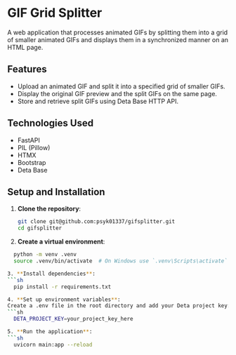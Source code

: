 # GIF Grid Splitter

A web application that processes animated GIFs by splitting them into a grid of smaller animated GIFs and displays them in a synchronized manner on an HTML page.

## Features

- Upload an animated GIF and split it into a specified grid of smaller GIFs.
- Display the original GIF preview and the split GIFs on the same page.
- Store and retrieve split GIFs using Deta Base HTTP API.

## Technologies Used

- FastAPI
- PIL (Pillow)
- HTMX
- Bootstrap
- Deta Base

## Setup and Installation

1. **Clone the repository**:
   ```sh
   git clone git@github.com:psyk01337/gifsplitter.git
   cd gifsplitter

2. **Create a virtual environment**:
  ```sh
    python -m venv .venv
    source .venv/bin/activate  # On Windows use `.venv\Scripts\activate`

3. **Install dependencies**:
  ```sh
    pip install -r requirements.txt

4. **Set up environment variables**:
Create a .env file in the root directory and add your Deta project key:
  ```sh
    DETA_PROJECT_KEY=your_project_key_here

5. **Run the application**:
  ```sh
    uvicorn main:app --reload